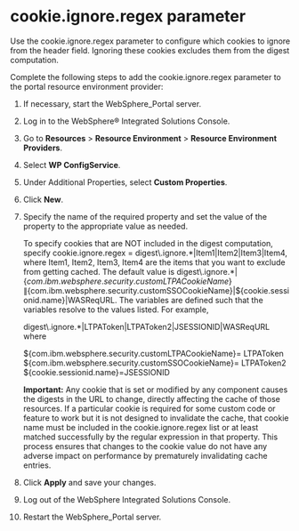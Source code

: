 # cookie.ignore.regex parameter

Use the cookie.ignore.regex parameter to configure which cookies to ignore from the header field. Ignoring these cookies excludes them from the digest computation.

Complete the following steps to add the cookie.ignore.regex parameter to the portal resource environment provider:

1.  If necessary, start the WebSphere\_Portal server.

2.  Log in to the WebSphere® Integrated Solutions Console.

3.  Go to **Resources** \> **Resource Environment** \> **Resource Environment Providers**.

4.  Select **WP ConfigService**.

5.  Under Additional Properties, select **Custom Properties**.

6.  Click **New**.

7.  Specify the name of the required property and set the value of the property to the appropriate value as needed.

    To specify cookies that are NOT included in the digest computation, specify cookie.ignore.regex = digest\\.ignore.\*\|Item1\|Item2\|Item3\|Item4, where Item1, Item2, Item3, Item4 are the items that you want to exclude from getting cached. The default value is digest\\.ignore.\*\|$\{com.ibm.websphere.security.customLTPACookieName\}\|$\{com.ibm.websphere.security.customSSOCookieName\}\|$\{cookie.sessionid.name\}\|WASReqURL. The variables are defined such that the variables resolve to the values listed. For example,

    digest\\.ignore.\*\|LTPAToken\|LTPAToken2\|JSESSIONID\|WASReqURL where

      
     $\{com.ibm.websphere.security.customLTPACookieName\}= LTPAToken  
     $\{com.ibm.websphere.security.customSSOCookieName\}= LTPAToken2  
     $\{cookie.sessionid.name\}=JSESSIONID

    **Important:** Any cookie that is set or modified by any component causes the digests in the URL to change, directly affecting the cache of those resources. If a particular cookie is required for some custom code or feature to work but it is not designed to invalidate the cache, that cookie name must be included in the cookie.ignore.regex list or at least matched successfully by the regular expression in that property. This process ensures that changes to the cookie value do not have any adverse impact on performance by prematurely invalidating cache entries.

8.  Click **Apply** and save your changes.

9.  Log out of the WebSphere Integrated Solutions Console.

10. Restart the WebSphere\_Portal server.



